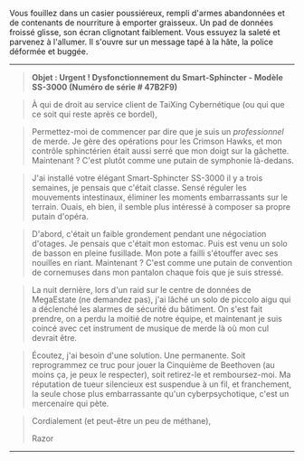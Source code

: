 Vous fouillez dans un casier poussiéreux, rempli d'armes abandonnées et de contenants de nourriture à emporter graisseux. Un pad de données froissé glisse, son écran clignotant faiblement. Vous essuyez la saleté et parvenez à l'allumer. Il s'ouvre sur un message tapé à la hâte, la police déformée et buggée.

---

> **Objet : Urgent ! Dysfonctionnement du Smart-Sphincter - Modèle SS-3000 (Numéro de série # 47B2F9)**

> À qui de droit au service client de TaiXing Cybernétique (ou qui que ce soit qui reste après ce bordel),

> Permettez-moi de commencer par dire que je suis un _professionnel_ de merde. Je gère des opérations pour les Crimson Hawks, et mon contrôle sphinctérien était aussi serré que mon doigt sur la gâchette. Maintenant ? C'est plutôt comme une putain de symphonie là-dedans.

> J'ai installé votre élégant Smart-Sphincter SS-3000 il y a trois semaines, je pensais que c'était classe. Sensé réguler les mouvements intestinaux, éliminer les moments embarrassants sur le terrain. Ouais, eh bien, il semble plus intéressé à composer sa propre putain d'opéra.

> D'abord, c'était un faible grondement pendant une négociation d'otages. Je pensais que c'était mon estomac. Puis est venu un solo de basson en pleine fusillade. Mon pote a failli s'étouffer avec ses nouilles en riant. Maintenant ? C'est comme une putain de convention de cornemuses dans mon pantalon chaque fois que je suis stressé.

> La nuit dernière, lors d'un raid sur le centre de données de MegaEstate (ne demandez pas), j'ai lâché un solo de piccolo aigu qui a déclenché les alarmes de sécurité du bâtiment. On s'est fait prendre, on a perdu la moitié de notre équipe, et maintenant je suis coincé avec cet instrument de musique de merde là où mon cul devrait être.

> Écoutez, j'ai besoin d'une solution. Une permanente. Soit reprogrammez ce truc pour jouer la Cinquième de Beethoven (au moins ça, je peux le respecter), soit retirez-le et remboursez-moi. Ma réputation de tueur silencieux est suspendue à un fil, et franchement, la seule chose plus embarrassante qu'un cyberpsychotique, c'est un mercenaire qui pète.

> Cordialement (et peut-être un peu de méthane),
>
> Razor

---
